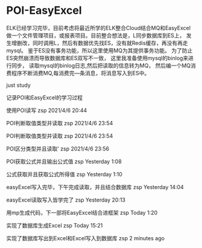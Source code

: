 # POI-EasyExcel
ELK已经学习完毕，目前考虑将最近所学的ELK整合Cloud结合MQ和EasyExcel
做一个文件管理项目，或报表项目。目前整合想法是，L同步数据库到ES上，
发生增删改，同时调用L，然后有数据优先找ES，没有就Redis缓存，再没有再走mysql。
鉴于ES没有事务功能，所以这里使用MQ为其提供事务功能。
为了防止ES突然崩溃而导致数据库和ES双写不一致，
这里我准备使用mysql的binlog来进行同步，
读取mysql的binlog日志,然后把读取的信息转为MQ，
然后编一个MQ消费程序不断消费MQ,每消费完―条消息，将消息写入到ES中。

just study

记录POI和EasyExcel的学习过程

使用POI读写 zsp 2021/4/6 20:44

POI判断取值类型并读取 zsp 2021/4/6 23:54

POI判断取值类型并读取 zsp 2021/4/6 23:54

POI区分类型并且读取' zsp 2021/4/6 23:56

POI获取公式并且输出公式值 zsp Yesterday 1:08

公式获取并且获取公式所得值 zsp Yesterday 1:10

easyExcel写入完毕，下午完成读取，并且结合数据库 zsp Yesterday 14:04

easyExcel读取写入皆学完了 zsp Yesterday 20:13

用mp生成代码，下一部将EasyExcel结合进框架 zsp Today 1:20

实现了数据库生成Excel zsp Today 15:21

实现了数据库写出到Excel和Excel写入到数据库 zsp 2 minutes ago